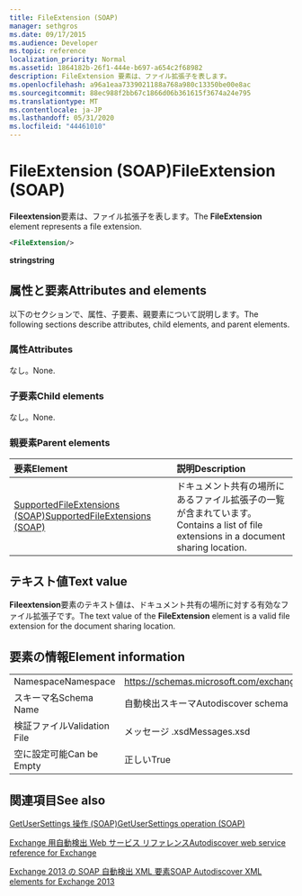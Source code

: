 ```yaml
---
title: FileExtension (SOAP)
manager: sethgros
ms.date: 09/17/2015
ms.audience: Developer
ms.topic: reference
localization_priority: Normal
ms.assetid: 1864182b-26f1-444e-b697-a654c2f68982
description: FileExtension 要素は、ファイル拡張子を表します。
ms.openlocfilehash: a96a1eaa7339021188a768a980c13350be00e8ac
ms.sourcegitcommit: 88ec988f2bb67c1866d06b361615f3674a24e795
ms.translationtype: MT
ms.contentlocale: ja-JP
ms.lasthandoff: 05/31/2020
ms.locfileid: "44461010"
---
```

# <a name="fileextension-soap"></a><span data-ttu-id="b014f-103">FileExtension (SOAP)</span><span class="sxs-lookup"><span data-stu-id="b014f-103">FileExtension (SOAP)</span></span>

<span data-ttu-id="b014f-104">**Fileextension**要素は、ファイル拡張子を表します。</span><span class="sxs-lookup"><span data-stu-id="b014f-104">The **FileExtension** element represents a file extension.</span></span> 
  
```XML
<FileExtension/>
```

 <span data-ttu-id="b014f-105">**string**</span><span class="sxs-lookup"><span data-stu-id="b014f-105">**string**</span></span>
## <a name="attributes-and-elements"></a><span data-ttu-id="b014f-106">属性と要素</span><span class="sxs-lookup"><span data-stu-id="b014f-106">Attributes and elements</span></span>

<span data-ttu-id="b014f-107">以下のセクションで、属性、子要素、親要素について説明します。</span><span class="sxs-lookup"><span data-stu-id="b014f-107">The following sections describe attributes, child elements, and parent elements.</span></span>
  
### <a name="attributes"></a><span data-ttu-id="b014f-108">属性</span><span class="sxs-lookup"><span data-stu-id="b014f-108">Attributes</span></span>

<span data-ttu-id="b014f-109">なし。</span><span class="sxs-lookup"><span data-stu-id="b014f-109">None.</span></span>
  
### <a name="child-elements"></a><span data-ttu-id="b014f-110">子要素</span><span class="sxs-lookup"><span data-stu-id="b014f-110">Child elements</span></span>

<span data-ttu-id="b014f-111">なし。</span><span class="sxs-lookup"><span data-stu-id="b014f-111">None.</span></span>
  
### <a name="parent-elements"></a><span data-ttu-id="b014f-112">親要素</span><span class="sxs-lookup"><span data-stu-id="b014f-112">Parent elements</span></span>

|<span data-ttu-id="b014f-113">**要素**</span><span class="sxs-lookup"><span data-stu-id="b014f-113">**Element**</span></span>|<span data-ttu-id="b014f-114">**説明**</span><span class="sxs-lookup"><span data-stu-id="b014f-114">**Description**</span></span>|
|:-----|:-----|
|[<span data-ttu-id="b014f-115">SupportedFileExtensions (SOAP)</span><span class="sxs-lookup"><span data-stu-id="b014f-115">SupportedFileExtensions (SOAP)</span></span>](supportedfileextensions-soap.md) <br/> |<span data-ttu-id="b014f-116">ドキュメント共有の場所にあるファイル拡張子の一覧が含まれています。</span><span class="sxs-lookup"><span data-stu-id="b014f-116">Contains a list of file extensions in a document sharing location.</span></span>  <br/> |
   
## <a name="text-value"></a><span data-ttu-id="b014f-117">テキスト値</span><span class="sxs-lookup"><span data-stu-id="b014f-117">Text value</span></span>

<span data-ttu-id="b014f-118">**Fileextension**要素のテキスト値は、ドキュメント共有の場所に対する有効なファイル拡張子です。</span><span class="sxs-lookup"><span data-stu-id="b014f-118">The text value of the **FileExtension** element is a valid file extension for the document sharing location.</span></span> 
  
## <a name="element-information"></a><span data-ttu-id="b014f-119">要素の情報</span><span class="sxs-lookup"><span data-stu-id="b014f-119">Element information</span></span>

|||
|:-----|:-----|
|<span data-ttu-id="b014f-120">Namespace</span><span class="sxs-lookup"><span data-stu-id="b014f-120">Namespace</span></span>  <br/> |https://schemas.microsoft.com/exchange/2010/Autodiscover  <br/> |
|<span data-ttu-id="b014f-121">スキーマ名</span><span class="sxs-lookup"><span data-stu-id="b014f-121">Schema Name</span></span>  <br/> |<span data-ttu-id="b014f-122">自動検出スキーマ</span><span class="sxs-lookup"><span data-stu-id="b014f-122">Autodiscover schema</span></span>  <br/> |
|<span data-ttu-id="b014f-123">検証ファイル</span><span class="sxs-lookup"><span data-stu-id="b014f-123">Validation File</span></span>  <br/> |<span data-ttu-id="b014f-124">メッセージ .xsd</span><span class="sxs-lookup"><span data-stu-id="b014f-124">Messages.xsd</span></span>  <br/> |
|<span data-ttu-id="b014f-125">空に設定可能</span><span class="sxs-lookup"><span data-stu-id="b014f-125">Can be Empty</span></span>  <br/> |<span data-ttu-id="b014f-126">正しい</span><span class="sxs-lookup"><span data-stu-id="b014f-126">True</span></span>  <br/> |
   
## <a name="see-also"></a><span data-ttu-id="b014f-127">関連項目</span><span class="sxs-lookup"><span data-stu-id="b014f-127">See also</span></span>



[<span data-ttu-id="b014f-128">GetUserSettings 操作 (SOAP)</span><span class="sxs-lookup"><span data-stu-id="b014f-128">GetUserSettings operation (SOAP)</span></span>](getusersettings-operation-soap.md)


[<span data-ttu-id="b014f-129">Exchange 用自動検出 Web サービス リファレンス</span><span class="sxs-lookup"><span data-stu-id="b014f-129">Autodiscover web service reference for Exchange</span></span>](autodiscover-web-service-reference-for-exchange.md)
  
[<span data-ttu-id="b014f-130">Exchange 2013 の SOAP 自動検出 XML 要素</span><span class="sxs-lookup"><span data-stu-id="b014f-130">SOAP Autodiscover XML elements for Exchange 2013</span></span>](soap-autodiscover-xml-elements-for-exchange-2013.md)

